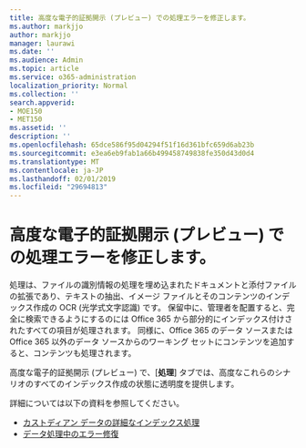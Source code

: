 ```yaml
---
title: 高度な電子的証拠開示 (プレビュー) での処理エラーを修正します。
ms.author: markjjo
author: markjjo
manager: laurawi
ms.date: ''
ms.audience: Admin
ms.topic: article
ms.service: o365-administration
localization_priority: Normal
ms.collection: ''
search.appverid:
- MOE150
- MET150
ms.assetid: ''
description: ''
ms.openlocfilehash: 65dce586f95d04294f51f16d361bfc659d6ab23b
ms.sourcegitcommit: e3ea6eb9fab1a66b499458749838fe350d43d0d4
ms.translationtype: MT
ms.contentlocale: ja-JP
ms.lasthandoff: 02/01/2019
ms.locfileid: "29694813"
---
```

# <a name="fix-processing-errors-in-advanced-ediscovery-preview"></a>高度な電子的証拠開示 (プレビュー) での処理エラーを修正します。

処理は、ファイルの識別情報の処理を埋め込まれたドキュメントと添付ファイルの拡張であり、テキストの抽出、イメージ ファイルとそのコンテンツのインデックス作成の OCR (光学式文字認識) です。 保留中に、管理者を配置すると、完全に検索できるようにするのには Office 365 から部分的にインデックス付けされたすべての項目が処理されます。 同様に、Office 365 のデータ ソースまたは Office 365 以外のデータ ソースからのワーキング セットにコンテンツを追加すると、コンテンツも処理されます。

高度な電子的証拠開示 (プレビュー) で、[**処理**] タブでは、高度なこれらのシナリオのすべてのインデックス作成の状態に透明度を提供します。

詳細については以下の資料を参照してください。

- [カストディアン データの詳細なインデックス処理](indexing-custodian-data.md)
- [データ処理中のエラー修復](error-remediation.md)
